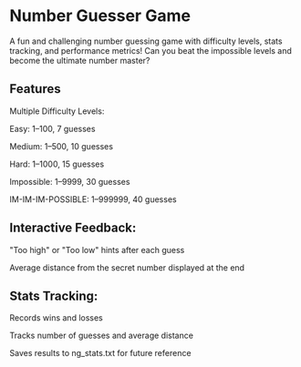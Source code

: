 # Number Guesser Game
A fun and challenging number guessing game with difficulty levels, stats tracking, and performance metrics! Can you beat the impossible levels and become the ultimate number master?

## Features

Multiple Difficulty Levels:

Easy: 1–100, 7 guesses

Medium: 1–500, 10 guesses

Hard: 1–1000, 15 guesses

Impossible: 1–9999, 30 guesses

IM-IM-IM-POSSIBLE: 1–999999, 40 guesses

## Interactive Feedback:

"Too high" or "Too low" hints after each guess

Average distance from the secret number displayed at the end

## Stats Tracking:

Records wins and losses

Tracks number of guesses and average distance

Saves results to ng_stats.txt for future reference
